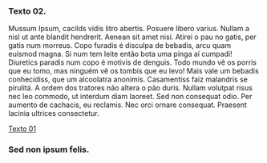 ### Texto 02.

Mussum Ipsum, cacilds vidis litro abertis. Posuere libero varius. Nullam a nisl ut ante blandit hendrerit. Aenean sit amet nisi. Atirei o pau no gatis, per gatis num morreus. Copo furadis é disculpa de bebadis, arcu quam euismod magna. Si num tem leite então bota uma pinga aí cumpadi!
Diuretics paradis num copo é motivis de denguis. Todo mundo vê os porris que eu tomo, mas ninguém vê os tombis que eu levo! Mais vale um bebadis conhecidiss, que um alcoolatra anonimis. Casamentiss faiz malandris se pirulitá.
A ordem dos tratores não altera o pão duris. Nullam volutpat risus nec leo commodo, ut interdum diam laoreet. Sed non consequat odio. Per aumento de cachacis, eu reclamis. Nec orci ornare consequat. Praesent lacinia ultrices consectetur. 

<a href="texto01.md">Texto 01</a>

### Sed non ipsum felis.